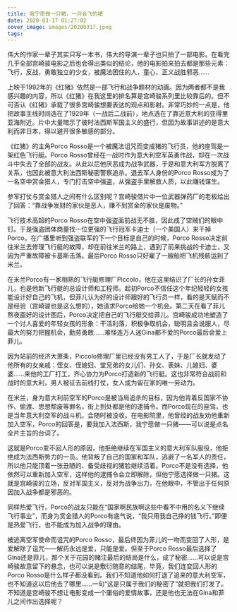 ```yaml
---
title: 我宁愿做一只猪，一只会飞的猪
date: 2020-03-17 01:27:02
cover_image: images/20200317.jpeg
tags:
---
```

伟大的作家一辈子其实只写一本书，伟大的导演一辈子也只拍了一部电影。在看完几乎全部宫崎骏电影之后也会得出类似的结论，他的电影拍来拍去都是那些元素：飞行，反战，勇敢独立的少女，被魔法困住的人，童心，正义战胜邪恶……

上映于1992年的《红猪》依然是一部飞行和战争题材的动画。因为两者都不是我感兴趣的内容，所以《红猪》在我这里的排名算是宫崎骏系列里比较靠后的。但不可否认《红猪》承载了很多宫崎骏想要表达的观点和影射。非常巧妙的一点是，他把故事主线时间选在了1929年（一战后二战前），地点选在了靠近意大利的亚得里亚海附近。片中大量暗示了彼时法西斯军国主义的盛行，但因为故事讲述的是意大利而非日本，得以避开很多敏感的部分。

《红猪》的主角Porco Rosso是一个被魔法诅咒而变成猪的飞行员，他的座驾是一架红色飞行艇。Porco Rosso曾经在一战时作为意大利空军英勇作战，却在一次战斗中失去了全部的战友。从此以后他厌恶成为战争武器，于是和意大利军方脱离了关系，也因此被意大利法西斯秘密警察追杀。退去军人身份的Porco Rosso成为了一名空中赏金猎人，专门打击空中强盗，从强盗手里解救人质，以此赚钱谋生。

参军打仗与赏金猎人之间有什么区别呢？宫崎骏借片中一位武器弹药厂的老板给出了回答：“靠战争发财的家伙是恶人，赚不到赏金的家伙是废物。”

飞行技术高超的Porco Rosso在空中强盗面前战无不胜，因此成了空贼们的眼中钉。于是强盗团体商量找一位更强的飞行冠军卡迪士（一个美国人）来干掉Porco。在广播里听到强盗联军的下一个目标是自己的时候，Porco Rosso决定前往米兰去修理飞行艇的故障，却在前往米兰的路上，遇到了前来挑战的卡迪士，又因为严重故障被卡基斯击落。最后Porco Rosso只好雇了一艘船把飞机残骸运到了米兰。

在米兰Porco有一家相熟的飞行艇修理厂Piccolo，他在这里结识了厂长的孙女菲儿，也是他新飞行艇的总设计师和工程师。起初Porco不信任这个年纪轻轻的女孩能设计好自己的飞机，但菲儿认为好的设计师跟好的飞行员一样，看的是天赋而不是经验（宫崎骏也是这么想的），她请求Porco给她一个机会。第二天在看了菲儿熬夜画好的设计图后，Porco决定把自己的飞行艇交给菲儿。宫崎骏成功地塑造了一个讨人喜爱的年轻女孩的形象：干活利落，积极争取机会，聪明且会说服人，尽最大的努力把握机会，勤劳勇敢……难怪连万人迷Gina都不爱的Porco最后会爱上菲儿。

因为站前的经济大萧条，Piccolo修理厂里已经没有男工人了，于是厂长就发动了他所有的女亲戚：侄女、侄媳妇、堂兄弟的女儿们、孙女、表妹、儿媳妇、婆婆……来他的工厂打工，齐心协力为Porco打造新的飞行艇。这也非常符合战前和战时的意大利，男人被征去前线打仗，女人成为留在家的唯一劳动力。

在米兰，身为意大利前空军的Porco是被当局追杀的目标，因为他背着反国家不协作、偷渡、思想颓废等罪名，街上到处都是他的逮捕令。而Porco现在的座驾，也是当年意大利空军的战斗机，会随时被没收。在电影院里，他曾经的战友劝他重新加入空军，Porco的回答是，要我加入法西斯，我宁愿做一只猪——可以说是点名全片主旨的台词了。

这就是Porco变不回人形的原因，他拒绝继续在军国主义的意大利军队服役，他拒绝成为法西斯势力的一员。他背叛了自己的国家和军队，逃避了一名军人的责任，所以他只能顶着一张丑陋的、备受歧视的猪脸继续活着。Porco不是没有选择，他依然可以重新加入空军，这样他的逮捕令会立即解除，但他宁愿选择做一只猪。这就是宫崎骏的立场，反对军国主义，反对为战争出力，在他眼中，不管出于任何原因加入战争都是邪恶的。

同样热爱飞行，Porco的战友只能在“国家啊民族啊这些中看不中用的名义下继续飞行事业”，而身为赏金猎人的Porco有底气说，“我只用我自己挣的钱飞行。”即便是热爱飞行，也不能成为加入战争的理由。

被逃离空军使命而诅咒的Porco Rosso，最后终因为菲儿的一吻而变回了人形，是爱解除了诅咒——解药永远是爱，只能是爱。但至于Porco Rosso最后选择了Gina还是菲儿，那个关于花园的赌注最后的结局是什么，成了秘密……可以说是宫崎骏故意留下的悬念，也可以说是敷衍随意的结尾，毕竟，我们连变回人形的Porco Rosso是什么样子都没看到。我们不知道他如何打退了追来的意大利空军，也不知道这以后他去了哪里……一句“这是只属于我们的秘密了“就把我们打发了。不知道是宫崎骏不想让电影变成一个庸俗的爱情故事，还是他也无法在Gina和菲儿之间作出选择呢？
